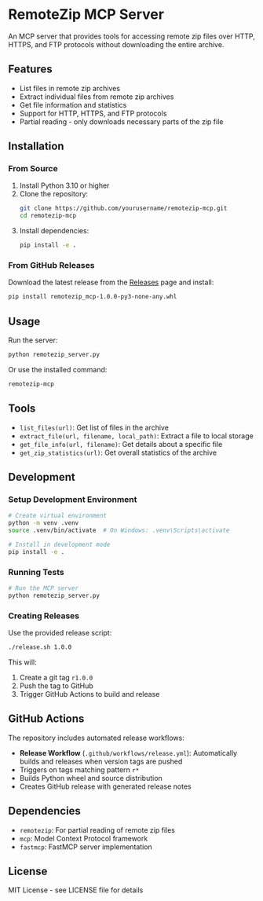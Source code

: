 # RemoteZip MCP Server

An MCP server that provides tools for accessing remote zip files over HTTP, HTTPS, and FTP protocols without downloading the entire archive.

## Features

- List files in remote zip archives
- Extract individual files from remote zip archives
- Get file information and statistics
- Support for HTTP, HTTPS, and FTP protocols
- Partial reading - only downloads necessary parts of the zip file

## Installation

### From Source

1. Install Python 3.10 or higher
2. Clone the repository:
   ```bash
   git clone https://github.com/yourusername/remotezip-mcp.git
   cd remotezip-mcp
   ```
3. Install dependencies:
   ```bash
   pip install -e .
   ```

### From GitHub Releases

Download the latest release from the [Releases](https://github.com/yourusername/remotezip-mcp/releases) page and install:

```bash
pip install remotezip_mcp-1.0.0-py3-none-any.whl
```

## Usage

Run the server:
```bash
python remotezip_server.py
```

Or use the installed command:
```bash
remotezip-mcp
```

## Tools

- `list_files(url)`: Get list of files in the archive
- `extract_file(url, filename, local_path)`: Extract a file to local storage
- `get_file_info(url, filename)`: Get details about a specific file
- `get_zip_statistics(url)`: Get overall statistics of the archive

## Development

### Setup Development Environment

```bash
# Create virtual environment
python -m venv .venv
source .venv/bin/activate  # On Windows: .venv\Scripts\activate

# Install in development mode
pip install -e .
```

### Running Tests

```bash
# Run the MCP server
python remotezip_server.py
```

### Creating Releases

Use the provided release script:

```bash
./release.sh 1.0.0
```

This will:
1. Create a git tag `r1.0.0`
2. Push the tag to GitHub
3. Trigger GitHub Actions to build and release

## GitHub Actions

The repository includes automated release workflows:

- **Release Workflow** (`.github/workflows/release.yml`): Automatically builds and releases when version tags are pushed
- Triggers on tags matching pattern `r*`
- Builds Python wheel and source distribution
- Creates GitHub release with generated release notes

## Dependencies

- `remotezip`: For partial reading of remote zip files
- `mcp`: Model Context Protocol framework
- `fastmcp`: FastMCP server implementation

## License

MIT License - see LICENSE file for details
